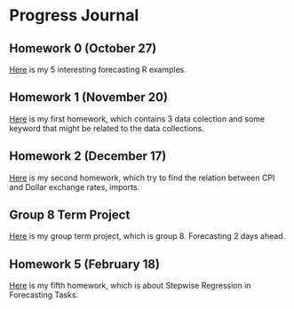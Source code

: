 # Progress Journal

## Homework 0 (October 27)
[Here](files/HW0/Goksel-Bilici_example_homework_0.html) is my 5 interesting forecasting R examples.

## Homework 1 (November 20)
[Here](files/HW1/Goksel-Bilici_HW1.html) is my first homework, which contains 3 data colection and some keyword that might be related to the data collections.


## Homework 2 (December 17)
[Here](files/HW2/Goksel-Bilici_HW2.html) is my second homework, which try to find the relation between CPI and Dollar exchange rates, imports.

## Group 8 Term Project
[Here](files/PR/Group8Report.html) is my group term project, which is group 8. Forecasting 2 days ahead.

## Homework 5 (February 18)
[Here](files/HW5/GokselBiliciHW5.html) is my fifth homework, which is about Stepwise Regression in Forecasting Tasks.